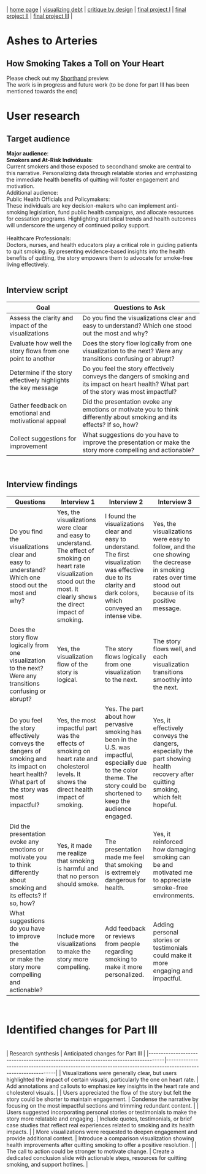 | [home page](https://adityakolpe.github.io/Data-Canvas/) | [visualizing debt](visualizing-government-debt) | [critique by design](critique-by-design) | [final project I](final-project-part-one) | [final project II](final-project-part-two) | [final project III](final-project-part-three) |
<br/>
# Ashes to Arteries 
## How Smoking Takes a Toll on Your Heart

Please check out my [Shorthand](https://preview.shorthand.com/vu8hdHDRmzgadAs8) preview. <br/>
The work is in progress and future work (to be done for part III has been mentioned towards the end)<br/>

# User research 
## Target audience 
**Major audience**:<br/>
**Smokers and At-Risk Individuals**: <br/>
Current smokers and those exposed to secondhand smoke are central to this narrative. Personalizing data through relatable stories and emphasizing the immediate health benefits of quitting will foster engagement and motivation.
<br/>
Additional audience:<br/>
Public Health Officials and Policymakers: <br/>
These individuals are key decision-makers who can implement anti-smoking legislation, fund public health campaigns, and allocate resources for cessation programs. Highlighting statistical trends and health outcomes will underscore the urgency of continued policy support.<br/>
<br/>
Healthcare Professionals: <br/>
Doctors, nurses, and health educators play a critical role in guiding patients to quit smoking. By presenting evidence-based insights into the health benefits of quitting, the story empowers them to advocate for smoke-free living effectively.<br/>
<br/>

## Interview script <br/>

| Goal                                         | Questions to Ask                                                                                                   |
|----------------------------------------------|--------------------------------------------------------------------------------------------------------------------|
| Assess the clarity and impact of the visualizations | Do you find the visualizations clear and easy to understand? Which one stood out the most and why?                   |
| Evaluate how well the story flows from one point to another | Does the story flow logically from one visualization to the next? Were any transitions confusing or abrupt?        |
| Determine if the story effectively highlights the key message | Do you feel the story effectively conveys the dangers of smoking and its impact on heart health? What part of the story was most impactful? |
| Gather feedback on emotional and motivational appeal | Did the presentation evoke any emotions or motivate you to think differently about smoking and its effects? If so, how? |
| Collect suggestions for improvement          | What suggestions do you have to improve the presentation or make the story more compelling and actionable?           |

<br/>

## Interview findings <br/>

| Questions                                  | Interview 1                                                                 | Interview 2                                                                | Interview 3                                                    |
|--------------------------------------------|-----------------------------------------------------------------------------|---------------------------------------------------------------------------|---------------------------------------------------------------|
| Do you find the visualizations clear and easy to understand? Which one stood out the most and why? | Yes, the visualizations were clear and easy to understand. The effect of smoking on heart rate visualization stood out the most. It clearly shows the direct impact of smoking. | I found the visualizations clear and easy to understand. The first visualization was effective due to its clarity and dark colors, which conveyed an intense vibe. | Yes, the visualizations were easy to follow, and the one showing the decrease in smoking rates over time stood out because of its positive message. |
| Does the story flow logically from one visualization to the next? Were any transitions confusing or abrupt? | Yes, the visualization flow of the story is logical.                         | The story flows logically from one visualization to the next.               | The story flows well, and each visualization transitions smoothly into the next. |
| Do you feel the story effectively conveys the dangers of smoking and its impact on heart health? What part of the story was most impactful? | Yes, the most impactful part was the effects of smoking on heart rate and cholesterol levels. It shows the direct health impact of smoking. | Yes. The part about how pervasive smoking has been in the U.S. was impactful, especially due to the color theme. The story could be shortened to keep the audience engaged. | Yes, it effectively conveys the dangers, especially the part showing health recovery after quitting smoking, which felt hopeful. |
| Did the presentation evoke any emotions or motivate you to think differently about smoking and its effects? If so, how? | Yes, it made me realize that smoking is harmful and that no person should smoke. | The presentation made me feel that smoking is extremely dangerous for health. | Yes, it reinforced how damaging smoking can be and motivated me to appreciate smoke-free environments. |
| What suggestions do you have to improve the presentation or make the story more compelling and actionable? | Include more visualizations to make the story more compelling.                | Add feedback or reviews from people regarding smoking to make it more personalized. | Adding personal stories or testimonials could make it more engaging and impactful. |

<br/>

# Identified changes for Part III

<br/>
| Research synthesis                                                                 | Anticipated changes for Part III                                                                              |
|------------------------------------------------------------------------------------|---------------------------------------------------------------------------------------------------------------|
| Visualizations were generally clear, but users highlighted the impact of certain visuals, particularly the one on heart rate. | Add annotations and callouts to emphasize key insights in the heart rate and cholesterol visuals.             |
| Users appreciated the flow of the story but felt the story could be shorter to maintain engagement.                        | Condense the narrative by focusing on the most impactful sections and trimming redundant content.             |
| Users suggested incorporating personal stories or testimonials to make the story more relatable and engaging.              | Include quotes, testimonials, or brief case studies that reflect real experiences related to smoking and its health impacts. |
| More visualizations were requested to deepen engagement and provide additional context.                                    | Introduce a comparison visualization showing health improvements after quitting smoking to offer a positive resolution. |
| The call to action could be stronger to motivate change.                                                                  | Create a dedicated conclusion slide with actionable steps, resources for quitting smoking, and support hotlines. |

<br/>



